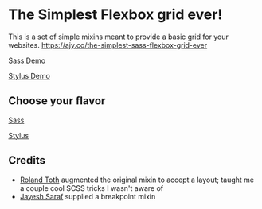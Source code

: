 # The Simplest Flexbox grid ever!

This is a set of simple mixins meant to provide a basic grid for your websites.
<https://ajy.co/the-simplest-sass-flexbox-grid-ever>

[Sass Demo](http://codepen.io/aaronjamesyoung/pen/yezKpj)

[Stylus Demo](https://codepen.io/narkoleptika/pen/eMJyjW)

## Choose your flavor

[Sass](/sass)

[Stylus](/stylus)

## Credits

* [Roland Toth](https://github.com/rolandtoth) augmented the original mixin to accept a layout; taught me a couple cool SCSS tricks I wasn't aware of
* [Jayesh Saraf](https://github.com/SarafJayesh) supplied a breakpoint mixin
